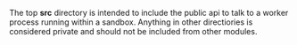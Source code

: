 The top **src** directory is intended to include the public api to talk to a worker process running
within a sandbox. Anything in other directiories is considered private and should not be included
from other modules.
